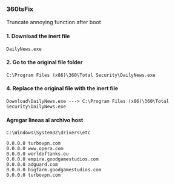 ### 360tsFix
Truncate annoying function after boot

#### 1. Download the inert file
```
DailyNews.exe
```
#### 2. Go to the original file folder
```
C:\Program Files (x86)\360\Total Security\DailyNews.exe
```
#### 4. Replace the original file with the inert file
```
Download\DailyNews.exe ---> C:\Program Files (x86)\360\Total Security\DailyNews.exe

```
#### Agregar lineas al archivo host
```
C:\Windows\System32\drivers\etc
```
```
0.0.0.0 turbovpn.com
0.0.0.0 www.opera.com
0.0.0.0 worldoftanks.eu
0.0.0.0 empire.goodgamestudios.com
0.0.0.0 adguard.com
0.0.0.0 bigfarm.goodgamestudios.com
0.0.0.0 turbovpn.com
```
